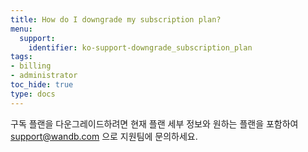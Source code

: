 ```yaml
---
title: How do I downgrade my subscription plan?
menu:
  support:
    identifier: ko-support-downgrade_subscription_plan
tags:
- billing
- administrator
toc_hide: true
type: docs
---
```


구독 플랜을 다운그레이드하려면 현재 플랜 세부 정보와 원하는 플랜을 포함하여 support@wandb.com 으로 지원팀에 문의하세요.
